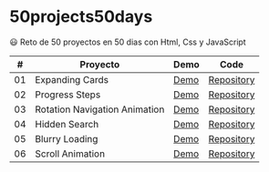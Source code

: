 # 50projects50days

😃 Reto de 50 proyectos en 50 dias con Html, Css y JavaScript

| #  | Proyecto                      | Demo                                                                               | Code                                                                                                     |
|--- | ----------------------------- | ---------------------------------------------------------------------------------- | -------------------------------------------------------------------------------------------------------- |
| 01 | Expanding Cards               | [Demo](https://cesarpgasuz.xyz/50projects50days/01-Expanding-Cards/)               | [Repository](https://github.com/cesarpgasuz/50projects50days/tree/main/01-Expanding-Cards)               |
| 02 | Progress Steps                | [Demo](https://cesarpgasuz.xyz/50projects50days/02-Progress-Steps/)                | [Repository](https://github.com/cesarpgasuz/50projects50days/tree/main/02-Progress-Steps)                |
| 03 | Rotation Navigation Animation | [Demo](https://cesarpgasuz.xyz/50projects50days/03-Rotating-Navigation-Animation/) | [Repository](https://github.com/cesarpgasuz/50projects50days/tree/main/03-Rotating-Navigation-Animation) |
| 04 | Hidden Search                 | [Demo](https://cesarpgasuz.xyz/50projects50days/04-Hidden-Search/)                 | [Repository](https://github.com/cesarpgasuz/50projects50days/tree/main/04-Hidden-Search)                 |
| 05 | Blurry Loading				 | [Demo](https://cesarpgasuz.xyz/50projects50days/05-Blurry-Loading/)                | [Repository](https://github.com/cesarpgasuz/50projects50days/tree/main/05-Blurry-Loading)                |
| 06 | Scroll Animation              | [Demo](https://cesarpgasuz.xyz/50projects50days/06-Scroll-Animation/)              | [Repository](https://github.com/cesarpgasuz/50projects50days/tree/main/06-Scroll-Animation)              |